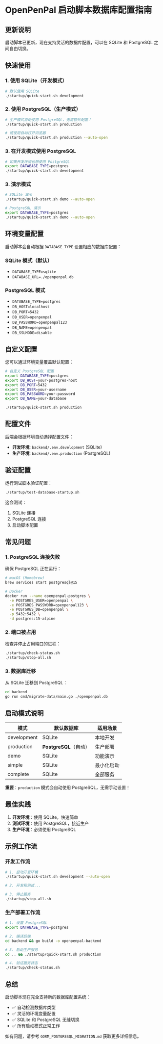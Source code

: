 # OpenPenPal 启动脚本数据库配置指南

## 更新说明

启动脚本已更新，现在支持灵活的数据库配置，可以在 SQLite 和 PostgreSQL 之间自由切换。

## 快速使用

### 1. 使用 SQLite（开发模式）

```bash
# 默认使用 SQLite
./startup/quick-start.sh development
```

### 2. 使用 PostgreSQL（生产模式）

```bash
# 生产模式自动使用 PostgreSQL，无需额外配置！
./startup/quick-start.sh production

# 或使用自动打开浏览器
./startup/quick-start.sh production --auto-open
```

### 3. 在开发模式使用 PostgreSQL

```bash
# 如果开发环境也想使用 PostgreSQL
export DATABASE_TYPE=postgres
./startup/quick-start.sh development
```

### 3. 演示模式

```bash
# SQLite 演示
./startup/quick-start.sh demo --auto-open

# PostgreSQL 演示
export DATABASE_TYPE=postgres
./startup/quick-start.sh demo --auto-open
```

## 环境变量配置

启动脚本会自动根据 `DATABASE_TYPE` 设置相应的数据库配置：

### SQLite 模式（默认）
- `DATABASE_TYPE=sqlite`
- `DATABASE_URL=./openpenpal.db`

### PostgreSQL 模式
- `DATABASE_TYPE=postgres`
- `DB_HOST=localhost`
- `DB_PORT=5432`
- `DB_USER=openpenpal`
- `DB_PASSWORD=openpenpal123`
- `DB_NAME=openpenpal`
- `DB_SSLMODE=disable`

## 自定义配置

您可以通过环境变量覆盖默认配置：

```bash
# 自定义 PostgreSQL 配置
export DATABASE_TYPE=postgres
export DB_HOST=your-postgres-host
export DB_PORT=5432
export DB_USER=your-username
export DB_PASSWORD=your-password
export DB_NAME=your-database

./startup/quick-start.sh production
```

## 配置文件

后端会根据环境自动选择配置文件：

- **开发环境**: `backend/.env.development` (SQLite)
- **生产环境**: `backend/.env.production` (PostgreSQL)

## 验证配置

运行测试脚本验证配置：

```bash
./startup/test-database-startup.sh
```

这会测试：
1. SQLite 连接
2. PostgreSQL 连接
3. 启动脚本配置

## 常见问题

### 1. PostgreSQL 连接失败

确保 PostgreSQL 正在运行：
```bash
# macOS (Homebrew)
brew services start postgresql@15

# Docker
docker run --name openpenpal-postgres \
  -e POSTGRES_USER=openpenpal \
  -e POSTGRES_PASSWORD=openpenpal123 \
  -e POSTGRES_DB=openpenpal \
  -p 5432:5432 \
  -d postgres:15-alpine
```

### 2. 端口被占用

检查并停止占用端口的进程：
```bash
./startup/check-status.sh
./startup/stop-all.sh
```

### 3. 数据库迁移

从 SQLite 迁移到 PostgreSQL：
```bash
cd backend
go run cmd/migrate-data/main.go ./openpenpal.db
```

## 启动模式说明

| 模式 | 默认数据库 | 适用场景 |
|------|------------|----------|
| development | SQLite | 本地开发 |
| production | **PostgreSQL**（自动）| 生产部署 |
| demo | SQLite | 功能演示 |
| simple | SQLite | 最小化启动 |
| complete | SQLite | 全部服务 |

**重要**：`production` 模式会自动使用 PostgreSQL，无需手动设置！

## 最佳实践

1. **开发环境**：使用 SQLite，快速简单
2. **测试环境**：使用 PostgreSQL，接近生产
3. **生产环境**：必须使用 PostgreSQL

## 示例工作流

### 开发工作流
```bash
# 1. 启动开发环境
./startup/quick-start.sh development --auto-open

# 2. 开发和测试...

# 3. 停止服务
./startup/stop-all.sh
```

### 生产部署工作流
```bash
# 1. 设置 PostgreSQL
export DATABASE_TYPE=postgres

# 2. 编译后端
cd backend && go build -o openpenpal-backend

# 3. 启动生产服务
cd .. && ./startup/quick-start.sh production

# 4. 验证服务状态
./startup/check-status.sh
```

## 总结

启动脚本现在完全支持新的数据库配置系统：
- ✅ 自动检测数据库类型
- ✅ 灵活的环境变量配置
- ✅ SQLite 和 PostgreSQL 无缝切换
- ✅ 所有启动模式正常工作

如有问题，请参考 `GORM_POSTGRESQL_MIGRATION.md` 获取更多详细信息。